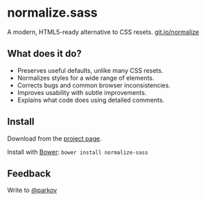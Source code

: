 normalize.sass
==============
A modern, HTML5-ready alternative to CSS resets. [git.io/normalize](http://git.io/normalize)

## What does it do?
* Preserves useful defaults, unlike many CSS resets.
* Normalizes styles for a wide range of elements.
* Corrects bugs and common browser inconsistencies.
* Improves usability with subtle improvements.
* Explains what code does using detailed comments.

## Install
Download from the [project page](https://github.com/pyp/normalize.sass/).

Install with [Bower](http://bower.io/): `bower install normalize-sass`

## Feedback
Write to [@parkov](http://twitter.com/parkov)